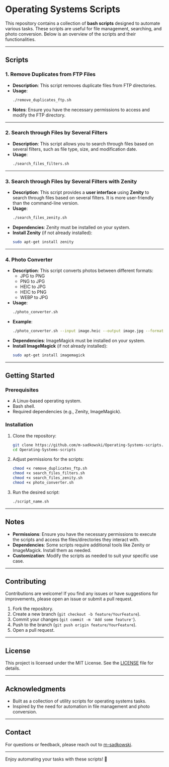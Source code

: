 # Operating Systems Scripts

This repository contains a collection of **bash scripts** designed to automate various tasks. These scripts are useful for file management, searching, and photo conversion. Below is an overview of the scripts and their functionalities.

---

## Scripts

### 1. **Remove Duplicates from FTP Files**
- **Description**: This script removes duplicate files from FTP directories.
- **Usage**: 
  ```bash
  ./remove_duplicates_ftp.sh
  ```
- **Notes**: Ensure you have the necessary permissions to access and modify the FTP directory.

---

### 2. **Search through Files by Several Filters**
- **Description**: This script allows you to search through files based on several filters, such as file type, size, and modification date.
- **Usage**: 
  ```bash
  ./search_files_filters.sh
  ```

---

### 3. **Search through Files by Several Filters with Zenity**
- **Description**: This script provides a **user interface** using **Zenity** to search through files based on several filters. It is more user-friendly than the command-line version.
- **Usage**: 
  ```bash
  ./search_files_zenity.sh
  ```
- **Dependencies**: Zenity must be installed on your system.
- **Install Zenity** (if not already installed):
  ```bash
  sudo apt-get install zenity
  ```

---

### 4. **Photo Converter**
- **Description**: This script converts photos between different formats:
  - JPG to PNG
  - PNG to JPG
  - HEIC to JPG
  - HEIC to PNG
  - WEBP to JPG
- **Usage**: 
  ```bash
  ./photo_converter.sh
  ```
- **Example**: 
  ```bash
  ./photo_converter.sh --input image.heic --output image.jpg --format jpg
  ```
- **Dependencies**: ImageMagick must be installed on your system.
- **Install ImageMagick** (if not already installed):
  ```bash
  sudo apt-get install imagemagick
  ```

---

## Getting Started

### Prerequisites

- A Linux-based operating system.
- Bash shell.
- Required dependencies (e.g., Zenity, ImageMagick).

### Installation

1. Clone the repository:
   ```bash
   git clone https://github.com/m-sadkowski/Operating-Systems-scripts.git
   cd Operating-Systems-scripts
   ```

2. Adjust permissions for the scripts:
   ```bash
   chmod +x remove_duplicates_ftp.sh
   chmod +x search_files_filters.sh
   chmod +x search_files_zenity.sh
   chmod +x photo_converter.sh
   ```

3. Run the desired script:
   ```bash
   ./script_name.sh
   ```

---

## Notes

- **Permissions**: Ensure you have the necessary permissions to execute the scripts and access the files/directories they interact with.
- **Dependencies**: Some scripts require additional tools like Zenity or ImageMagick. Install them as needed.
- **Customization**: Modify the scripts as needed to suit your specific use case.

---

## Contributing

Contributions are welcome! If you find any issues or have suggestions for improvements, please open an issue or submit a pull request.

1. Fork the repository.
2. Create a new branch (`git checkout -b feature/YourFeature`).
3. Commit your changes (`git commit -m 'Add some feature'`).
4. Push to the branch (`git push origin feature/YourFeature`).
5. Open a pull request.

---

## License

This project is licensed under the MIT License. See the [LICENSE](LICENSE) file for details.

---

## Acknowledgments

- Built as a collection of utility scripts for operating systems tasks.
- Inspired by the need for automation in file management and photo conversion.

---

## Contact

For questions or feedback, please reach out to [m-sadkowski](https://github.com/m-sadkowski).

---

Enjoy automating your tasks with these scripts! 🚀